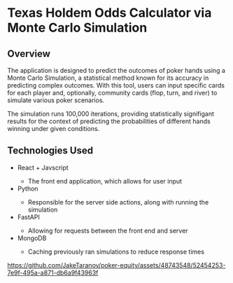 # Texas Holdem Odds Calculator via Monte Carlo Simulation

## Overview
The application is designed to predict the outcomes of poker hands using a Monte Carlo Simulation, a statistical method known for its accuracy in predicting complex outcomes. With this tool, users can input specific cards for each player and, optionally, community cards (flop, turn, and river) to simulate various poker scenarios.

The simulation runs 100,000 iterations, providing statistically signifigant results for the context of predicting the probabilities of different hands winning under given conditions.

## Technologies Used
<ul>
  <li> React + Javscript </li>
    <ul>
      <li> The front end application, which allows for user input </li>
    </ul>
  <li> Python </li>
    <ul>
      <li> Responsible for the server side actions, along with running the simulation </li>
    </ul>
  <li> FastAPI </li>
    <ul>
      <li> Allowing for requests between the front end and server </li>
    </ul>
  <li >MongoDB </li>
    <ul>
      <li> Caching previously ran simulations to reduce response times </li>
    </ul>
</ul>


https://github.com/JakeTaranov/poker-equity/assets/48743548/52454253-7e9f-495a-a871-db6a9f43963f

